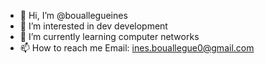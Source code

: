 - 👋 Hi, I’m @bouallegueines
- 👀 I’m interested in dev development
- 🌱 I’m currently learning computer networks
- 📫 How to reach me
     Email: ines.bouallegue0@gmail.com
     
